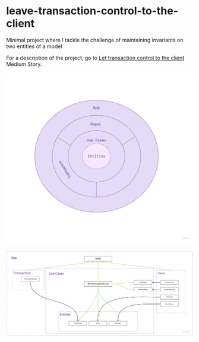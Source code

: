 # leave-transaction-control-to-the-client
Minimal project where I tackle the challenge of maintaining invariants on two entities of a model

For a description of the project, go to [Let transaction control to the client](https://medium.com/@fernandoamartin) Medium Story.

![Layererd Architecture](https://github.com/SenhorCastor/leave-transaction-control-to-the-client/blob/main/readme/LayeredArchitectureLet.jpg)

![UML Diagram](https://github.com/SenhorCastor/leave-transaction-control-to-the-client/blob/main/readme/UMLLeave.jpg)

